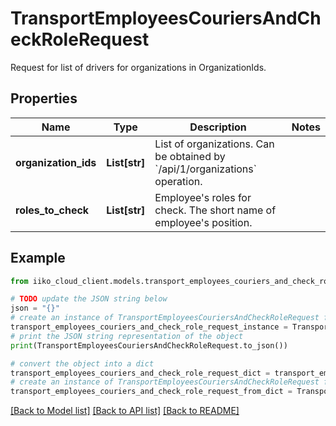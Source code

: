 # TransportEmployeesCouriersAndCheckRoleRequest

Request for list of drivers for organizations in OrganizationIds.

## Properties

Name | Type | Description | Notes
------------ | ------------- | ------------- | -------------
**organization_ids** | **List[str]** | List of organizations.                Can be obtained by &#x60;/api/1/organizations&#x60; operation. | 
**roles_to_check** | **List[str]** | Employee&#39;s roles for check. The short name of employee&#39;s position. | 

## Example

```python
from iiko_cloud_client.models.transport_employees_couriers_and_check_role_request import TransportEmployeesCouriersAndCheckRoleRequest

# TODO update the JSON string below
json = "{}"
# create an instance of TransportEmployeesCouriersAndCheckRoleRequest from a JSON string
transport_employees_couriers_and_check_role_request_instance = TransportEmployeesCouriersAndCheckRoleRequest.from_json(json)
# print the JSON string representation of the object
print(TransportEmployeesCouriersAndCheckRoleRequest.to_json())

# convert the object into a dict
transport_employees_couriers_and_check_role_request_dict = transport_employees_couriers_and_check_role_request_instance.to_dict()
# create an instance of TransportEmployeesCouriersAndCheckRoleRequest from a dict
transport_employees_couriers_and_check_role_request_from_dict = TransportEmployeesCouriersAndCheckRoleRequest.from_dict(transport_employees_couriers_and_check_role_request_dict)
```
[[Back to Model list]](../README.md#documentation-for-models) [[Back to API list]](../README.md#documentation-for-api-endpoints) [[Back to README]](../README.md)


